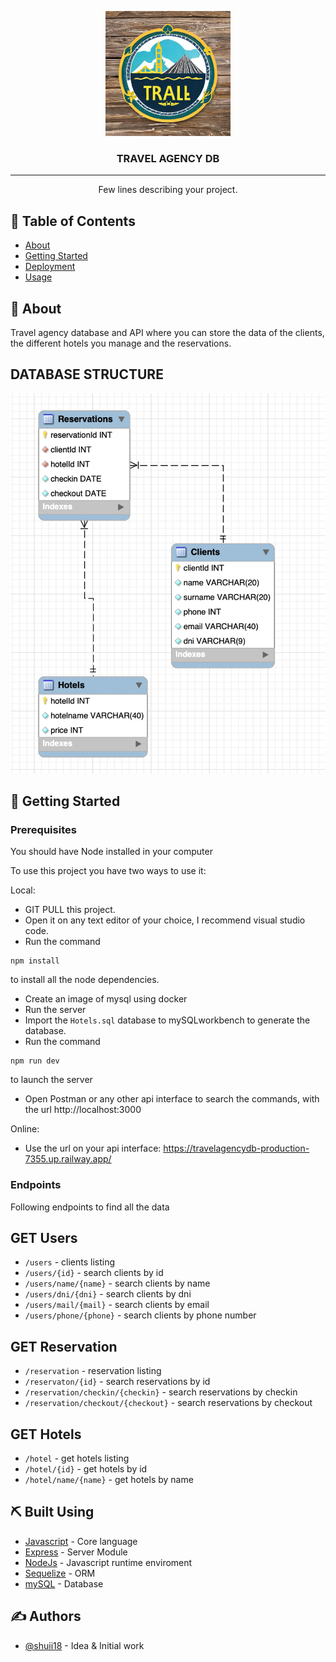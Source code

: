 <p align="center">
  <a href="" rel="noopener">
 <img width=200px height=200px src="./imgs/logo.png" alt="Project logo"></a>
</p>

<h3 align="center">TRAVEL AGENCY DB</h3>

---

<p align="center"> Few lines describing your project.
    <br> 
</p>

## 📝 Table of Contents

- [About](#about)
- [Getting Started](#getting_started)
- [Deployment](#deployment)
- [Usage](#usage)

## 🧐 About <a name = "about"></a>

Travel agency database and API where you can store the data of the clients, the different hotels you manage and the reservations.

## DATABASE STRUCTURE

<img src="./imgs/Diagrama.png">

## 🏁 Getting Started <a name = "getting_started"></a>

### Prerequisites

You should have Node installed in your computer

To use this project you have two ways to use it:

Local:

- GIT PULL this project.
- Open it on any text editor of your choice, I recommend visual studio code.
- Run the command

```
npm install
```

to install all the node dependencies.

- Create an image of mysql using docker
- Run the server
- Import the `Hotels.sql` database to mySQLworkbench to generate the database.
- Run the command

```
npm run dev
```

to launch the server

- Open Postman or any other api interface to search the commands, with the url http://localhost:3000

Online:

- Use the url on your api interface: https://travelagencydb-production-7355.up.railway.app/

### Endpoints

Following endpoints to find all the data

## GET Users

- `/users` - clients listing
- `/users/{id}` - search clients by id
- `/users/name/{name}` - search clients by name
- `/users/dni/{dni}` - search clients by dni
- `/users/mail/{mail}` - search clients by email
- `/users/phone/{phone}` - search clients by phone number

## GET Reservation

- `/reservation` - reservation listing
- `/reservaton/{id}` - search reservations by id
- `/reservation/checkin/{checkin}` - search reservations by checkin
- `/reservation/checkout/{checkout}` - search reservations by checkout

## GET Hotels

- `/hotel` - get hotels listing
- `/hotel/{id}` - get hotels by id
- `/hotel/name/{name}` - get hotels by name

## ⛏️ Built Using <a name = "built_using"></a>

- [Javascript](https://www.mongodb.com/) - Core language
- [Express](https://expressjs.com/) - Server Module
- [NodeJs](https://nodejs.org/en/) - Javascript runtime enviroment
- [Sequelize](https://sequelize.org) - ORM
- [mySQL](https://mysql.org) - Database

## ✍️ Authors <a name = "authors"></a>

- [@shuii18](https://github.com/shuii18) - Idea & Initial work
